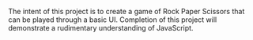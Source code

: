 The intent of this project is to create a game of Rock Paper Scissors that can be played through a basic UI. Completion of this project will demonstrate a rudimentary understanding of JavaScript.